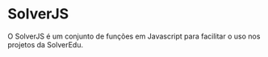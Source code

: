 # SolverJS

O SolverJS é um conjunto de funções em Javascript para facilitar o uso nos projetos da SolverEdu.
